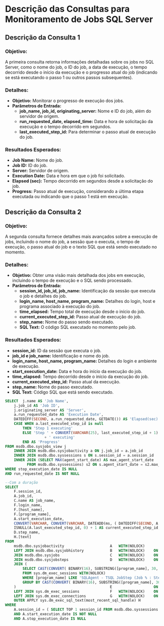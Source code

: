 # Descrição das Consultas para Monitoramento de Jobs SQL Server

## Descrição da Consulta 1

### Objetivo:
A primeira consulta retorna informações detalhadas sobre os jobs no SQL Server, como o nome do job, o ID do job, a data de execução, o tempo decorrido desde o início da execução e o progresso atual do job (indicando se está executando o passo 1 ou outros passos subsequentes).

### Detalhes:
- **Objetivo:** Monitorar o progresso de execução dos jobs.
- **Parâmetros de Entrada:**
  - **job_name, job_id, originating_server:** Nome e ID do job, além do servidor de origem.
  - **run_requested_date, elapsed_time:** Data e hora de solicitação da execução e o tempo decorrido em segundos.
  - **last_executed_step_id:** Para determinar o passo atual de execução do job.
  
### Resultados Esperados:
- **Job Name:** Nome do job.
- **Job ID:** ID do job.
- **Server:** Servidor de origem.
- **Execution Date:** Data e hora em que o job foi solicitado.
- **Elapsed (sec):** Tempo decorrido em segundos desde a solicitação do job.
- **Progress:** Passo atual de execução, considerando a última etapa executada ou indicando que o passo 1 está em execução.

## Descrição da Consulta 2

### Objetivo:
A segunda consulta fornece detalhes mais avançados sobre a execução de jobs, incluindo o nome do job, a sessão que o executa, o tempo de execução, o passo atual do job e o texto SQL que está sendo executado no momento.

### Detalhes:
- **Objetivo:** Obter uma visão mais detalhada dos jobs em execução, incluindo o tempo de execução e o SQL sendo processado.
- **Parâmetros de Entrada:**
  - **session_id, job_id, job_name:** Identificação da sessão que executa o job e detalhes do job.
  - **login_name, host_name, program_name:** Detalhes do login, host e programa associado à execução do job.
  - **time_elapsed:** Tempo total de execução desde o início do job.
  - **current_executed_step_id:** Passo atual de execução do job.
  - **step_name:** Nome do passo sendo executado.
  - **SQL Text:** O código SQL executado no momento pelo job.
  
### Resultados Esperados:
- **session_id:** ID da sessão que executa o job.
- **job_id e job_name:** Identificação e nome do job.
- **login_name, host_name, program_name:** Detalhes do login e ambiente de execução.
- **start_execution_date:** Data e hora do início da execução do job.
- **time_elapsed:** Tempo decorrido desde o início da execução do job.
- **current_executed_step_id:** Passo atual da execução.
- **step_name:** Nome do passo executado.
- **SQL Text:** Código SQL que está sendo executado.

```SQL
SELECT  j.name AS 'Job Name',
    j.job_id AS 'Job ID',
    j.originating_server AS 'Server',
    a.run_requested_date AS 'Execution Date',
    DATEDIFF(SECOND, a.run_requested_date, GETDATE()) AS 'Elapsed(sec)',
    CASE WHEN a.last_executed_step_id is null
        THEN 'Step 1 executing'
        ELSE 'Step ' + CONVERT(VARCHAR(25), last_executed_step_id + 1)
                  + ' executing'
        END AS 'Progress'
FROM msdb.dbo.sysjobs_view j
    INNER JOIN msdb.dbo.sysjobactivity a ON j.job_id = a.job_id
    INNER JOIN msdb.dbo.syssessions s ON s.session_id = a.session_id
    INNER JOIN (SELECT MAX(agent_start_date) AS max_agent_start_date
          FROM msdb.dbo.syssessions) s2 ON s.agent_start_date = s2.max_agent_start_date
WHERE stop_execution_date IS NULL
AND run_requested_date IS NOT NULL
```

```SQL
--Com a duração
SELECT
    F.session_id,
    A.job_id,
    C.name AS job_name,
    F.login_name,
    F.[host_name],
    F.[program_name],
    A.start_execution_date,
    CONVERT(VARCHAR, CONVERT(VARCHAR, DATEADD(ms, ( DATEDIFF(SECOND, A.start_execution_date, GETDATE()) % 86400 ) * 1000, 0), 114)) AS time_elapsed,
    ISNULL(A.last_executed_step_id, 0) + 1 AS current_executed_step_id,
    D.step_name,
    H.[text]
FROM
    msdb.dbo.sysjobactivity                     A   WITH(NOLOCK)
    LEFT JOIN msdb.dbo.sysjobhistory            B   WITH(NOLOCK)    ON A.job_history_id = B.instance_id
    JOIN msdb.dbo.sysjobs                       C   WITH(NOLOCK)    ON A.job_id = C.job_id
    JOIN msdb.dbo.sysjobsteps                   D   WITH(NOLOCK)    ON A.job_id = D.job_id AND ISNULL(A.last_executed_step_id, 0) + 1 = D.step_id
    JOIN (
        SELECT CAST(CONVERT( BINARY(16), SUBSTRING([program_name], 30, 34), 1) AS UNIQUEIDENTIFIER) AS job_id, MAX(login_time) login_time
        FROM sys.dm_exec_sessions WITH(NOLOCK)
        WHERE [program_name] LIKE 'SQLAgent - TSQL JobStep (Job % : Step %)'
        GROUP BY CAST(CONVERT( BINARY(16), SUBSTRING([program_name], 30, 34), 1) AS UNIQUEIDENTIFIER)
    )                                           E                   ON C.job_id = E.job_id
    LEFT JOIN sys.dm_exec_sessions              F   WITH(NOLOCK)    ON E.job_id = (CASE WHEN BINARY_CHECKSUM(SUBSTRING(F.[program_name], 30, 34)) > 0 THEN CAST(TRY_CONVERT( BINARY(16), SUBSTRING(F.[program_name], 30, 34), 1) AS UNIQUEIDENTIFIER) ELSE NULL END) AND E.login_time = F.login_time
    LEFT JOIN sys.dm_exec_connections           G   WITH(NOLOCK)    ON F.session_id = G.session_id
    OUTER APPLY sys.dm_exec_sql_text(most_recent_sql_handle) H
WHERE
    A.session_id = ( SELECT TOP 1 session_id FROM msdb.dbo.syssessions    WITH(NOLOCK) ORDER BY agent_start_date DESC )
    AND A.start_execution_date IS NOT NULL
    AND A.stop_execution_date IS NULL
```